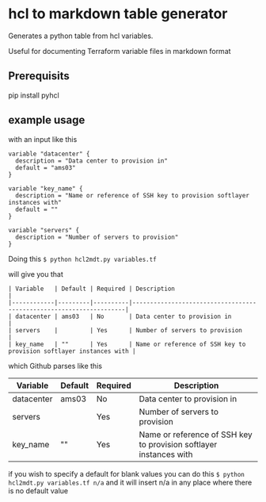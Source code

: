# hcl to markdown table generator

Generates a python table from hcl variables.

Useful for documenting Terraform variable files in markdown format

## Prerequisits

pip install pyhcl

## example usage

with an input like this

```hcl
variable "datacenter" { 
  description = "Data center to provision in"
  default = "ams03" 
}

variable "key_name" { 
  description = "Name or reference of SSH key to provision softlayer instances with"
  default = ""
}

variable "servers" {
  description = "Number of servers to provision"
}

```

Doing this `$ python hcl2mdt.py variables.tf`

will give you that 
```
| Variable   | Default | Required | Description                                                        |
|------------|---------|----------|--------------------------------------------------------------------|
| datacenter | ams03   | No       | Data center to provision in                                        |
| servers    |         | Yes      | Number of servers to provision                                     |
| key_name   | ""      | Yes      | Name or reference of SSH key to provision softlayer instances with |

```

which Github parses like this

| Variable   | Default | Required | Description                                                        |
|------------|---------|----------|--------------------------------------------------------------------|
| datacenter | ams03   | No       | Data center to provision in                                        |
| servers    |         | Yes      | Number of servers to provision                                     |
| key_name   | ""      | Yes      | Name or reference of SSH key to provision softlayer instances with |

if you wish to specify a default for blank values you can do this `$ python hcl2mdt.py variables.tf n/a` and it will insert n/a in any place where there is no default value
